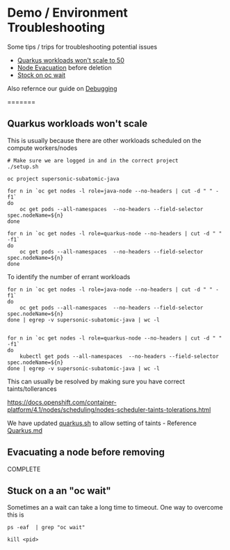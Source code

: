 # Demo / Environment Troubleshooting
Some tips / trips for troubleshooting potential issues

* [Quarkus workloads won't scale to 50](#quarkus-workloads-wont-scale)
* [Node Evacuation](#evacuating-a-node-before-removing) before deletion
* [Stock on oc wait](#stuck-on-a-an-oc-wait)

Also refernce our guide on [Debugging](./Debugging.md)

=======

## Quarkus workloads won't scale
This is usually because there are other workloads scheduled on the compute workers/nodes

```
# Make sure we are logged in and in the correct project
./setup.sh

oc project supersonic-subatomic-java

for n in `oc get nodes -l role=java-node --no-headers | cut -d " " -f1`
do
    oc get pods --all-namespaces  --no-headers --field-selector spec.nodeName=${n} 
done

for n in `oc get nodes -l role=quarkus-node --no-headers | cut -d " " -f1`
do
    oc get pods --all-namespaces  --no-headers --field-selector spec.nodeName=${n} 
done
```

To identify the number of errant workloads
```
for n in `oc get nodes -l role=java-node --no-headers | cut -d " " -f1`
do
    oc get pods --all-namespaces  --no-headers --field-selector spec.nodeName=${n} 
done | egrep -v supersonic-subatomic-java | wc -l


for n in `oc get nodes -l role=quarkus-node --no-headers | cut -d " " -f1`
do
    kubectl get pods --all-namespaces  --no-headers --field-selector spec.nodeName=${n} 
done | egrep -v supersonic-subatomic-java | wc -l
```

This can usually be resolved by making sure you have correct taints/tollerances

https://docs.openshift.com/container-platform/4.1/nodes/scheduling/nodes-scheduler-taints-tolerations.html

We have updated [quarkus.sh](../quarkus.sh) to allow setting of taints - Reference [Quarkus.md](./Quarkus.md)

## Evacuating a node before removing

COMPLETE

## Stuck on a an "oc wait"

Sometimes an a wait can take a long time to timeout. One way to overcome this is
```
ps -eaf  | grep "oc wait"

kill <pid>
```


